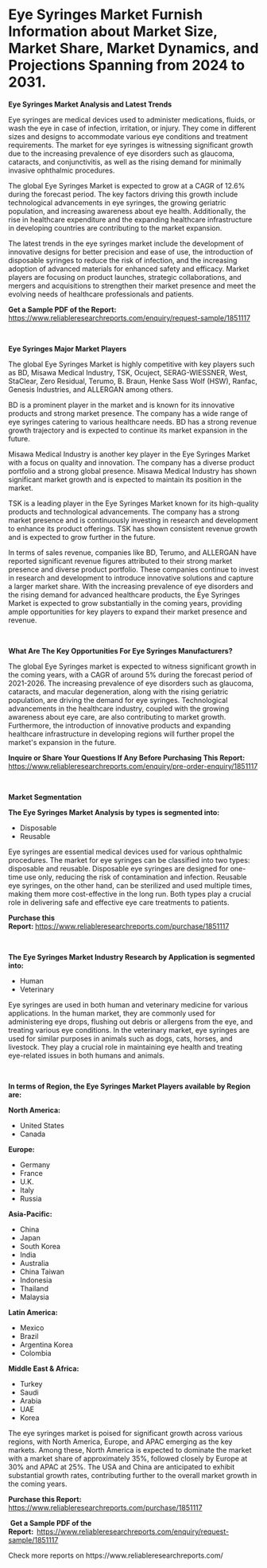 <p><h1>Eye Syringes Market Furnish Information about Market Size, Market Share, Market Dynamics, and Projections Spanning from 2024 to 2031.</h1></p><p><strong>Eye Syringes Market Analysis and Latest Trends</strong></p>
<p><p>Eye syringes are medical devices used to administer medications, fluids, or wash the eye in case of infection, irritation, or injury. They come in different sizes and designs to accommodate various eye conditions and treatment requirements. The market for eye syringes is witnessing significant growth due to the increasing prevalence of eye disorders such as glaucoma, cataracts, and conjunctivitis, as well as the rising demand for minimally invasive ophthalmic procedures.</p><p>The global Eye Syringes Market is expected to grow at a CAGR of 12.6% during the forecast period. The key factors driving this growth include technological advancements in eye syringes, the growing geriatric population, and increasing awareness about eye health. Additionally, the rise in healthcare expenditure and the expanding healthcare infrastructure in developing countries are contributing to the market expansion.</p><p>The latest trends in the eye syringes market include the development of innovative designs for better precision and ease of use, the introduction of disposable syringes to reduce the risk of infection, and the increasing adoption of advanced materials for enhanced safety and efficacy. Market players are focusing on product launches, strategic collaborations, and mergers and acquisitions to strengthen their market presence and meet the evolving needs of healthcare professionals and patients.</p></p>
<p><strong>Get a Sample PDF of the Report:&nbsp;</strong> <a href="https://www.reliableresearchreports.com/enquiry/request-sample/1851117">https://www.reliableresearchreports.com/enquiry/request-sample/1851117</a></p>
<p>&nbsp;</p>
<p><strong>Eye Syringes Major Market Players</strong></p>
<p><p>The global Eye Syringes Market is highly competitive with key players such as BD, Misawa Medical Industry, TSK, Ocuject, SERAG-WIESSNER, West, StaClear, Zero Residual, Terumo, B. Braun, Henke Sass Wolf (HSW), Ranfac, Genesis Industries, and ALLERGAN among others.</p><p>BD is a prominent player in the market and is known for its innovative products and strong market presence. The company has a wide range of eye syringes catering to various healthcare needs. BD has a strong revenue growth trajectory and is expected to continue its market expansion in the future.</p><p>Misawa Medical Industry is another key player in the Eye Syringes Market with a focus on quality and innovation. The company has a diverse product portfolio and a strong global presence. Misawa Medical Industry has shown significant market growth and is expected to maintain its position in the market.</p><p>TSK is a leading player in the Eye Syringes Market known for its high-quality products and technological advancements. The company has a strong market presence and is continuously investing in research and development to enhance its product offerings. TSK has shown consistent revenue growth and is expected to grow further in the future.</p><p>In terms of sales revenue, companies like BD, Terumo, and ALLERGAN have reported significant revenue figures attributed to their strong market presence and diverse product portfolio. These companies continue to invest in research and development to introduce innovative solutions and capture a larger market share. With the increasing prevalence of eye disorders and the rising demand for advanced healthcare products, the Eye Syringes Market is expected to grow substantially in the coming years, providing ample opportunities for key players to expand their market presence and revenue.</p></p>
<p>&nbsp;</p>
<p><strong>What Are The Key Opportunities For Eye Syringes Manufacturers?</strong></p>
<p><p>The global Eye Syringes market is expected to witness significant growth in the coming years, with a CAGR of around 5% during the forecast period of 2021-2026. The increasing prevalence of eye disorders such as glaucoma, cataracts, and macular degeneration, along with the rising geriatric population, are driving the demand for eye syringes. Technological advancements in the healthcare industry, coupled with the growing awareness about eye care, are also contributing to market growth. Furthermore, the introduction of innovative products and expanding healthcare infrastructure in developing regions will further propel the market's expansion in the future.</p></p>
<p><strong>Inquire or Share Your Questions If Any Before Purchasing This Report:</strong> <a href="https://www.reliableresearchreports.com/enquiry/pre-order-enquiry/1851117">https://www.reliableresearchreports.com/enquiry/pre-order-enquiry/1851117</a></p>
<p>&nbsp;</p>
<p><strong>Market Segmentation</strong></p>
<p><strong>The Eye Syringes Market Analysis by types is segmented into:</strong></p>
<p><ul><li>Disposable</li><li>Reusable</li></ul></p>
<p><p>Eye syringes are essential medical devices used for various ophthalmic procedures. The market for eye syringes can be classified into two types: disposable and reusable. Disposable eye syringes are designed for one-time use only, reducing the risk of contamination and infection. Reusable eye syringes, on the other hand, can be sterilized and used multiple times, making them more cost-effective in the long run. Both types play a crucial role in delivering safe and effective eye care treatments to patients.</p></p>
<p><strong>Purchase this Report:&nbsp;</strong><a href="https://www.reliableresearchreports.com/purchase/1851117">https://www.reliableresearchreports.com/purchase/1851117</a></p>
<p>&nbsp;</p>
<p><strong>The Eye Syringes Market Industry Research by Application is segmented into:</strong></p>
<p><ul><li>Human</li><li>Veterinary</li></ul></p>
<p><p>Eye syringes are used in both human and veterinary medicine for various applications. In the human market, they are commonly used for administering eye drops, flushing out debris or allergens from the eye, and treating various eye conditions. In the veterinary market, eye syringes are used for similar purposes in animals such as dogs, cats, horses, and livestock. They play a crucial role in maintaining eye health and treating eye-related issues in both humans and animals.</p></p>
<p>&nbsp;</p>
<p><strong>In terms of Region, the Eye Syringes Market Players available by Region are:</strong></p>
<p>
    <p> <strong> North America: </strong>
        <ul>
            <li>United States</li>
            <li>Canada</li>
        </ul>
        </p> 
    <p> <strong> Europe: </strong>
        <ul>
            <li>Germany</li>
            <li>France</li>
            <li>U.K.</li>
            <li>Italy</li>
            <li>Russia</li>
        </ul>
        </p> 
    <p> <strong> Asia-Pacific: </strong>
        <ul>
            <li>China</li>
            <li>Japan</li>
            <li>South Korea</li>
            <li>India</li>
            <li>Australia</li>
            <li>China Taiwan</li>
            <li>Indonesia</li>
            <li>Thailand</li>
            <li>Malaysia</li>
        </ul>
        </p> 
    <p> <strong> Latin America: </strong>
        <ul>
            <li>Mexico</li>
            <li>Brazil</li>
            <li>Argentina Korea</li>
            <li>Colombia</li>
        </ul>
        </p> 
    <p> <strong> Middle East & Africa: </strong>
        <ul>
            <li>Turkey</li>
            <li>Saudi</li>
            <li>Arabia</li>
            <li>UAE</li>
            <li>Korea</li>
        </ul>
    </p>
    </p>
<p><p>The eye syringes market is poised for significant growth across various regions, with North America, Europe, and APAC emerging as the key markets. Among these, North America is expected to dominate the market with a market share of approximately 35%, followed closely by Europe at 30% and APAC at 25%. The USA and China are anticipated to exhibit substantial growth rates, contributing further to the overall market growth in the coming years.</p></p>
<p><strong>Purchase this Report: </strong><a href="https://www.reliableresearchreports.com/purchase/1851117">https://www.reliableresearchreports.com/purchase/1851117</a></p>
<p>&nbsp;<strong>Get a Sample PDF of the Report:&nbsp;&nbsp;</strong><a href="https://www.reliableresearchreports.com/enquiry/request-sample/1851117">https://www.reliableresearchreports.com/enquiry/request-sample/1851117</a></p>
<p><strong></strong></p>
<p>Check more reports on https://www.reliableresearchreports.com/</p>